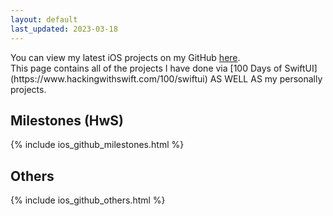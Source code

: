 ```yaml
---
layout: default
last_updated: 2023-03-18
---
```

<div>
    <p>
    You can view my latest iOS projects on my GitHub <a href="https://github.com/SeikaHirori?tab=repositories&q=&type=&language=swift&sort=">here</a>.
    <br>
    This page contains all of the projects I have done via [100 Days of SwiftUI](https://www.hackingwithswift.com/100/swiftui) AS WELL AS my personally projects.
    </p>
</div>

## Milestones (HwS)
{% include ios_github_milestones.html %}

## Others
{% include ios_github_others.html %}